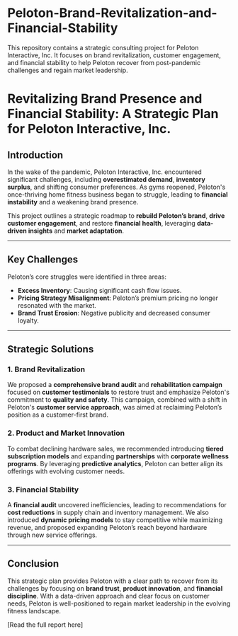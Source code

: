 # Peloton-Brand-Revitalization-and-Financial-Stability
This repository contains a strategic consulting project for Peloton Interactive, Inc. It focuses on brand revitalization, customer engagement, and financial stability to help Peloton recover from post-pandemic challenges and regain market leadership.
# Revitalizing Brand Presence and Financial Stability: A Strategic Plan for Peloton Interactive, Inc.

## Introduction
In the wake of the pandemic, Peloton Interactive, Inc. encountered significant challenges, including **overestimated demand**, **inventory surplus**, and shifting consumer preferences. As gyms reopened, Peloton's once-thriving home fitness business began to struggle, leading to **financial instability** and a weakening brand presence. 

This project outlines a strategic roadmap to **rebuild Peloton’s brand**, **drive customer engagement**, and restore **financial health**, leveraging **data-driven insights** and **market adaptation**.

---

## Key Challenges
Peloton’s core struggles were identified in three areas:
- **Excess Inventory**: Causing significant cash flow issues.
- **Pricing Strategy Misalignment**: Peloton’s premium pricing no longer resonated with the market.
- **Brand Trust Erosion**: Negative publicity and decreased consumer loyalty.

---

## Strategic Solutions

### 1. Brand Revitalization
We proposed a **comprehensive brand audit** and **rehabilitation campaign** focused on **customer testimonials** to restore trust and emphasize Peloton's commitment to **quality and safety**. This campaign, combined with a shift in Peloton's **customer service approach**, was aimed at reclaiming Peloton’s position as a customer-first brand.

### 2. Product and Market Innovation
To combat declining hardware sales, we recommended introducing **tiered subscription models** and expanding **partnerships** with **corporate wellness programs**. By leveraging **predictive analytics**, Peloton can better align its offerings with evolving customer needs.

### 3. Financial Stability
A **financial audit** uncovered inefficiencies, leading to recommendations for **cost reductions** in supply chain and inventory management. We also introduced **dynamic pricing models** to stay competitive while maximizing revenue, and proposed expanding Peloton’s reach beyond hardware through new service offerings.

---

## Conclusion
This strategic plan provides Peloton with a clear path to recover from its challenges by focusing on **brand trust**, **product innovation**, and **financial discipline**. With a data-driven approach and clear focus on customer needs, Peloton is well-positioned to regain market leadership in the evolving fitness landscape.

[Read the full report here]
